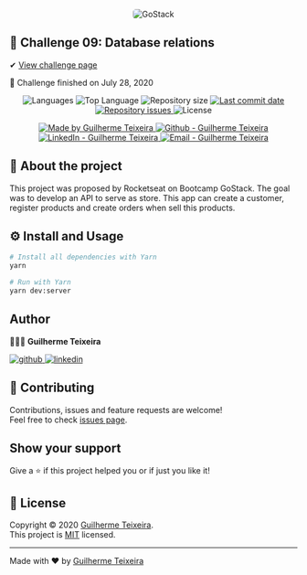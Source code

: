 <p align="center">
    <img alt="GoStack" src="https://ap.imagensbrasil.org/images/2020/04/09/banner-bootcamp-gostack-11.png" style="border-radius:5px;"/>
</p>

## :rocket: Challenge 09: Database relations

✔ [View challenge page](https://github.com/Rocketseat/bootcamp-gostack-desafios/tree/master/desafio-database-relations)

🏁 Challenge finished on July 28, 2020

<p align="center">
  <img alt="Languages" src="https://img.shields.io/github/languages/count/guitexa/bootcamp-gostack-challenge-09">
  <img alt="Top Language" src="https://img.shields.io/github/languages/top/guitexa/bootcamp-gostack-challenge-09">
  <img alt="Repository size" src="https://img.shields.io/github/repo-size/guitexa/bootcamp-gostack-challenge-09">
  <a href="https://github.com/guitexa/bootcamp-gostack-challenge-09/commits/master">
    <img alt="Last commit date" src="https://img.shields.io/github/last-commit/guitexa/bootcamp-gostack-challenge-09">
  </a>
   <a href="https://github.com/guitexa/bootcamp-gostack-challenge-09/issues">
    <img alt="Repository issues" src="https://img.shields.io/github/issues/guitexa/bootcamp-gostack-challenge-09">
  </a>
  <img alt="License" src="https://img.shields.io/github/license/guitexa/bootcamp-gostack-challenge-09">
</p>

<p align="center">

  <a href="https://github.com/guitexa" target="_blank">
    <img alt="Made by Guilherme Teixeira" src="https://img.shields.io/badge/made%20by-Guilherme_Teixeira-informational">
  </a>
  <a href="https://github.com/guitexa" target="_blank" >
    <img alt="Github - Guilherme Teixeira" src="https://img.shields.io/badge/Github--%23F8952D?style=social&logo=github">
  </a>
  <a href="https://www.linkedin.com/in/guitexa/" target="_blank" >
    <img alt="LinkedIn - Guilherme Teixeira" src="https://img.shields.io/badge/Linkedin--%23F8952D?style=social&logo=linkedin">
  </a>
  <a href="mailto:guilhermetexa@outlook.com" target="_blank" >
    <img alt="Email - Guilherme Teixeira" src="https://img.shields.io/badge/Email--%23F8952D?style=social&logo=gmail">
  </a>

</p>

## 📜 About the project

This project was proposed by Rocketseat on Bootcamp GoStack. The goal was to develop an API to serve as store. This app can create a customer, register products and create orders when sell this products.

## ⚙️ Install and Usage

```sh
# Install all dependencies with Yarn
yarn

# Run with Yarn
yarn dev:server
```

## Author

🙋🏻‍♂️ **Guilherme Teixeira**

[![github](http://ap.imagensbrasil.org/images/2018/12/10/github-logo-1.png) ](https://github.com/guitexa)
[![linkedin](http://ap.imagensbrasil.org/images/2018/12/10/linkedin-1.png)](https://www.linkedin.com/in/guitexa/)

## 🤝 Contributing

Contributions, issues and feature requests are welcome!<br />Feel free to check [issues page](https://github.com/guitexa/bootcamp-gostack-challenge-09/issues).

## Show your support

Give a ⭐️ if this project helped you or if just you like it!

## 📝 License

Copyright © 2020 [Guilherme Teixeira](https://github.com/guitexa).<br />
This project is [MIT](https://github.com/guitexa/bootcamp-gostack-challenge-09/blob/master/LICENSE.txt) licensed.

---

Made with :heart: by [Guilherme Teixeira](https://github.com/guitexa)
